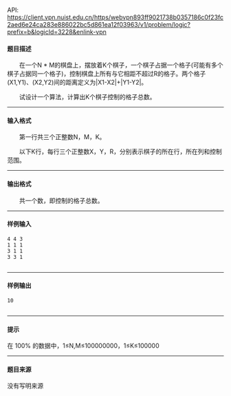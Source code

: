 API: https://client.vpn.nuist.edu.cn/https/webvpn893ff9021738b0357186c0f23fc2aed6e24ca283e886022bc5d861ea12f03963/v1/problem/logic?prefix=b&logicId=3228&enlink-vpn

#### 题目描述

　　在一个N \* M的棋盘上，摆放着K个棋子，一个棋子占据一个格子(可能有多个棋子占据同一个格子)，控制棋盘上所有与它相距不超过R的格子。两个格子(X1,Y1)、(X2,Y2)间的距离定义为|X1-X2|+|Y1-Y2|。

　　试设计一个算法，计算出K个棋子控制的格子总数。

---

#### 输入格式

　　第一行共三个正整数N，M，K。

　　以下K行，每行三个正整数X，Y，R，分别表示棋子的所在行，所在列和控制范围。

---

#### 输出格式

　　共一个数，即控制的格子总数。  

---

#### 样例输入
```
4 4 3
1 1 1
3 1 1
3 3 1
 

```

---

#### 样例输出
```
10
 
```

---

#### 提示

在 100% 的数据中，1≤N,M≤100000000，1≤K≤100000

---

#### 题目来源

没有写明来源
